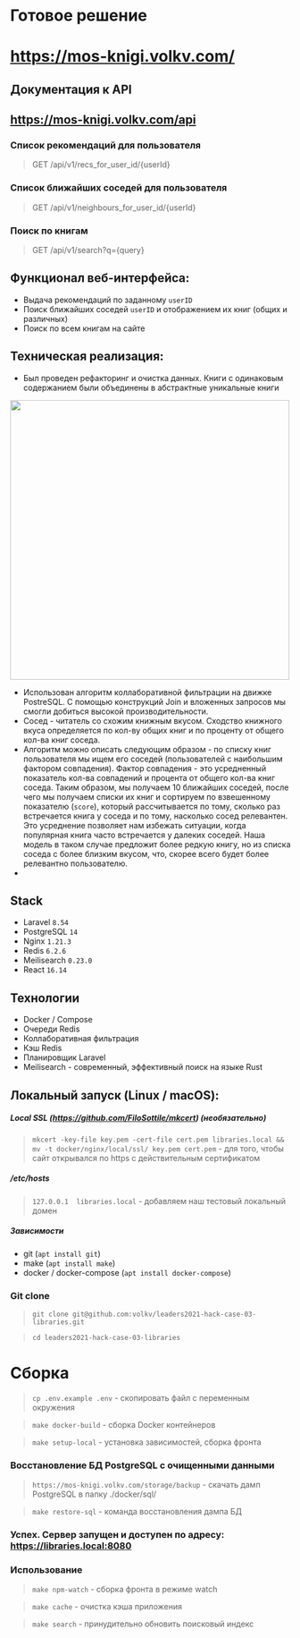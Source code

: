 # Готовое решение

# https://mos-knigi.volkv.com/

## Документация к API

## https://mos-knigi.volkv.com/api

### Список рекомендаций для пользователя

> GET /api/v1/recs_for_user_id/{userId}
>

### Список ближайших соседей для пользователя

> GET /api/v1/neighbours_for_user_id/{userId}

### Поиск по книгам

> GET /api/v1/search?q={query}
>

## Функционал веб-интерфейса:

* Выдача рекомендаций по заданному `userID`
* Поиск ближайших соседей `userID` и отображением их книг (общих и различных)
* Поиск по всем книгам на сайте

## Техническая реализация:

* Был проведен рефакторинг и очистка данных. Книги с одинаковым содержанием были объединены в абстрактные уникальные книги

<img width="500" src="https://i.imgur.com/SItPqet.png" alt="">

* Использован алгоритм коллаборативной фильтрации на движке PostreSQL. С помощью конструкций Join и вложенных запросов мы смогли добиться высокой
  производительности.
* Сосед - читатель со схожим книжным вкусом. Сходство книжного вкуса определяется по кол-ву общих книг и по проценту от общего кол-ва книг соседа.
* Алгоритм можно описать следующим образом - по списку книг пользователя мы ищем его соседей (пользователей с наибольшим фактором совпадения). Фактор
  совпадения - это усредненный показатель кол-ва совпадений и процента от общего кол-ва книг соседа. Таким образом, мы получаем 10 ближайших соседей,
  после чего мы получаем списки их книг и сортируем по взвешенному показателю (`score`), который рассчитывается по тому, сколько раз встречается книга
  у соседа и по тому, насколько сосед релевантен. Это усреднение позволяет нам избежать ситуации, когда популярная книга часто встречается у далеких
  соседей. Наша модель в таком случае предложит более редкую книгу, но из списка соседа с более близким вкусом, что, скорее всего будет более
  релевантно пользователю.
*

## Stack

* Laravel `8.54`
* PostgreSQL `14`
* Nginx `1.21.3`
* Redis `6.2.6`
* Meilisearch `0.23.0`
* React `16.14`

## Технологии

* Docker / Compose
* Очереди Redis
* Коллаборативная фильтрация
* Кэш Redis
* Планировщик Laravel
* Meilisearch - современный, эффективный поиск на языке Rust

## Локальный запуск (Linux / macOS):

##### Local SSL (https://github.com/FiloSottile/mkcert) (необязательно)

> `mkcert -key-file key.pem -cert-file cert.pem libraries.local && mv -t docker/nginx/local/ssl/ key.pem cert.pem` - для того, чтобы сайт открывался по https с действительным сертификатом

##### /etc/hosts

> `127.0.0.1  libraries.local` - добавляем наш тестовый локальный домен

##### Зависимости

* git (`apt install git`)
* make (`apt install make`)
* docker / docker-compose (`apt install docker-compose`)

### Git clone

> `git clone git@github.com:volkv/leaders2021-hack-case-03-libraries.git`

> `cd leaders2021-hack-case-03-libraries`

# Сборка

> `cp .env.example .env` - скопировать файл с переменным окружения

> `make docker-build` - сборка Docker контейнеров

> `make setup-local` - установка зависимостей, сборка фронта

### Восстановление БД PostgreSQL с очищенными данными

> `https://mos-knigi.volkv.com/storage/backup` - скачать дамп PostgreSQL в папку ./docker/sql/

> `make restore-sql` - команда восстановления дампа БД

### Успех. Сервер запущен и доступен по адресу: https://libraries.local:8080

### Использование

> `make npm-watch` - сборка фронта в режиме watch

> `make cache` - очистка кэша приложения

> `make search` - принудительно обновить поисковый индекс



